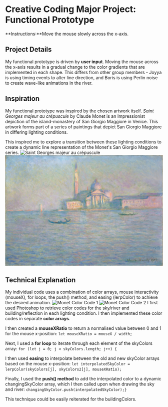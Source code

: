 # Creative Coding Major Project: Functional Prototype
**Instructions:**Move the mouse slowly across the x-axis.

## Project Details
My functional prototype is driven by **user input**.
Moving the mouse across the x-axis results in a gradual change to the color gradients that are implemented in each shape.
This differs from other group members - Joyya is using timing events to alter line direction, and Boris is using Perlin noise to create wave-like animations in the river. 

## Inspiration
My functional prototype was inspired by the chosen artwork itself. *Saint Georges majeur au crépuscule* by Claude Monet is an Impressionist depiction of the island-monastery of San Giorgio Maggiore in Venice. This artwork forms part of a series of paintings that depict San Giorgio Maggiore in differing lighting conditions. 

This inspired me to explore a transition between these lighting conditions to create a dynamic line representation of the Monet's San Giorgio Maggiore series.
![Saint Georges majeur au crépuscule](readmeImages/Saint-Georges_majeur_au_crépuscule.jpeg)
![San Giorgio Maggiore](readmeImages/San_Giorgio_Maggiore.jpeg)

## Technical Explanation
My individual code uses a combination of color arrays, mouse interactivity (mouseX), for loops, the push() method, and easing (lerpColor) to achieve the desired animation.
![Monet Color Code 1](readmeImages/monet_colorcode_1.png)
![Monet Color Code 2](readmeImages/monet_colorcode_2.png)
I first used Photoshop to retrieve color codes for the sky/river and building/reflection in each lighting condition. I then implemented these color codes in separate **color arrays**.

I then created a **mouseXRatio** to return a normalised value between 0 and 1 for the mouse x-position:
`let mouseXRatio = mouseX / width;`

Next, I used a **for loop** to iterate through each element of the skyColors array:
`for (let j = 0; j < skyColors.length; j++) {`

I then used **easing** to interpolate between the old and new skyColor arrays based on the mouse x-position:
`let interpolatedSkyColor = lerpColor(skyColors[j], skyColors2[j], mouseXRatio);`

Finally, I used the **push() method** to add the interpolated color to a dynamic changingSkyColor array, which I then called upon when drawing the sky and river:
`changingSkyColor.push(interpolatedSkyColor);}`

This technique could be easily reiterated for the buildingColors.
